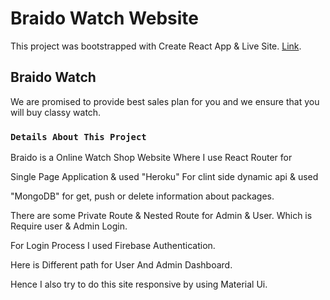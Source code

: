 # Braido Watch Website

This project was bootstrapped with Create React App & Live Site. [Link](https://niche-website-client.web.app/).

## Braido Watch

We are promised to provide best sales plan for you and we ensure that 
you will buy classy watch.

### `Details About This Project`
Braido is a Online Watch Shop Website Where I use React Router for 

Single Page Application & used "Heroku" For clint side dynamic api & used 

"MongoDB" for get, push or delete information about packages.

There are some Private Route & Nested Route for Admin & User. Which is Require user & Admin Login. 

For Login Process I used Firebase Authentication. 

Here is Different path for User And Admin Dashboard.

Hence I also try to do this site responsive by using Material Ui.

